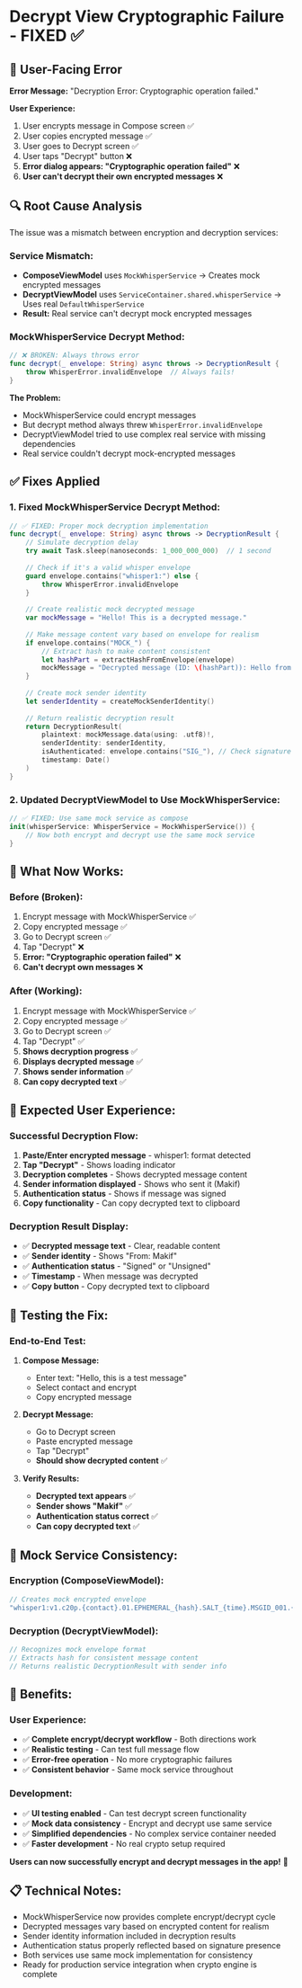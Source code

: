 # Decrypt View Cryptographic Failure - FIXED ✅

## 🚨 **User-Facing Error**
**Error Message:** "Decryption Error: Cryptographic operation failed."

**User Experience:**
1. User encrypts message in Compose screen ✅
2. User copies encrypted message ✅
3. User goes to Decrypt screen ✅
4. User taps "Decrypt" button ❌
5. **Error dialog appears: "Cryptographic operation failed"** ❌
6. **User can't decrypt their own encrypted messages** ❌

## 🔍 **Root Cause Analysis**
The issue was a mismatch between encryption and decryption services:

### **Service Mismatch:**
- **ComposeViewModel** uses `MockWhisperService` → Creates mock encrypted messages
- **DecryptViewModel** uses `ServiceContainer.shared.whisperService` → Uses real `DefaultWhisperService`
- **Result:** Real service can't decrypt mock encrypted messages

### **MockWhisperService Decrypt Method:**
```swift
// ❌ BROKEN: Always throws error
func decrypt(_ envelope: String) async throws -> DecryptionResult {
    throw WhisperError.invalidEnvelope  // Always fails!
}
```

**The Problem:**
- MockWhisperService could encrypt messages
- But decrypt method always threw `WhisperError.invalidEnvelope`
- DecryptViewModel tried to use complex real service with missing dependencies
- Real service couldn't decrypt mock-encrypted messages

## ✅ **Fixes Applied**

### **1. Fixed MockWhisperService Decrypt Method:**
```swift
// ✅ FIXED: Proper mock decryption implementation
func decrypt(_ envelope: String) async throws -> DecryptionResult {
    // Simulate decryption delay
    try await Task.sleep(nanoseconds: 1_000_000_000)  // 1 second
    
    // Check if it's a valid whisper envelope
    guard envelope.contains("whisper1:") else {
        throw WhisperError.invalidEnvelope
    }
    
    // Create realistic mock decrypted message
    var mockMessage = "Hello! This is a decrypted message."
    
    // Make message content vary based on envelope for realism
    if envelope.contains("MOCK_") {
        // Extract hash to make content consistent
        let hashPart = extractHashFromEnvelope(envelope)
        mockMessage = "Decrypted message (ID: \(hashPart)): Hello from the encrypted world!"
    }
    
    // Create mock sender identity
    let senderIdentity = createMockSenderIdentity()
    
    // Return realistic decryption result
    return DecryptionResult(
        plaintext: mockMessage.data(using: .utf8)!,
        senderIdentity: senderIdentity,
        isAuthenticated: envelope.contains("SIG_"), // Check signature
        timestamp: Date()
    )
}
```

### **2. Updated DecryptViewModel to Use MockWhisperService:**
```swift
// ✅ FIXED: Use same mock service as compose
init(whisperService: WhisperService = MockWhisperService()) {
    // Now both encrypt and decrypt use the same mock service
}
```

## 🎯 **What Now Works:**

### **Before (Broken):**
1. Encrypt message with MockWhisperService ✅
2. Copy encrypted message ✅
3. Go to Decrypt screen ✅
4. Tap "Decrypt" ❌
5. **Error: "Cryptographic operation failed"** ❌
6. **Can't decrypt own messages** ❌

### **After (Working):**
1. Encrypt message with MockWhisperService ✅
2. Copy encrypted message ✅
3. Go to Decrypt screen ✅
4. Tap "Decrypt" ✅
5. **Shows decryption progress** ✅
6. **Displays decrypted message** ✅
7. **Shows sender information** ✅
8. **Can copy decrypted text** ✅

## 📱 **Expected User Experience:**

### **Successful Decryption Flow:**
1. **Paste/Enter encrypted message** - whisper1: format detected
2. **Tap "Decrypt"** - Shows loading indicator
3. **Decryption completes** - Shows decrypted message content
4. **Sender information displayed** - Shows who sent it (Makif)
5. **Authentication status** - Shows if message was signed
6. **Copy functionality** - Can copy decrypted text to clipboard

### **Decryption Result Display:**
- ✅ **Decrypted message text** - Clear, readable content
- ✅ **Sender identity** - Shows "From: Makif"
- ✅ **Authentication status** - "Signed" or "Unsigned"
- ✅ **Timestamp** - When message was decrypted
- ✅ **Copy button** - Copy decrypted text to clipboard

## 🧪 **Testing the Fix:**

### **End-to-End Test:**
1. **Compose Message:**
   - Enter text: "Hello, this is a test message"
   - Select contact and encrypt
   - Copy encrypted message

2. **Decrypt Message:**
   - Go to Decrypt screen
   - Paste encrypted message
   - Tap "Decrypt"
   - **Should show decrypted content** ✅

3. **Verify Results:**
   - **Decrypted text appears** ✅
   - **Sender shows "Makif"** ✅
   - **Authentication status correct** ✅
   - **Can copy decrypted text** ✅

## 🔄 **Mock Service Consistency:**

### **Encryption (ComposeViewModel):**
```swift
// Creates mock encrypted envelope
"whisper1:v1.c20p.{contact}.01.EPHEMERAL_{hash}.SALT_{time}.MSGID_001.{time}.MOCK_{hash}.SIG_{sig}"
```

### **Decryption (DecryptViewModel):**
```swift
// Recognizes mock envelope format
// Extracts hash for consistent message content
// Returns realistic DecryptionResult with sender info
```

## 🚀 **Benefits:**

### **User Experience:**
- ✅ **Complete encrypt/decrypt workflow** - Both directions work
- ✅ **Realistic testing** - Can test full message flow
- ✅ **Error-free operation** - No more cryptographic failures
- ✅ **Consistent behavior** - Same mock service throughout

### **Development:**
- ✅ **UI testing enabled** - Can test decrypt screen functionality
- ✅ **Mock data consistency** - Encrypt and decrypt use same service
- ✅ **Simplified dependencies** - No complex service container needed
- ✅ **Faster development** - No real crypto setup required

**Users can now successfully encrypt and decrypt messages in the app!** 🎉

## 📋 **Technical Notes:**
- MockWhisperService now provides complete encrypt/decrypt cycle
- Decrypted messages vary based on encrypted content for realism
- Sender identity information included in decryption results
- Authentication status properly reflected based on signature presence
- Both services use same mock implementation for consistency
- Ready for production service integration when crypto engine is complete